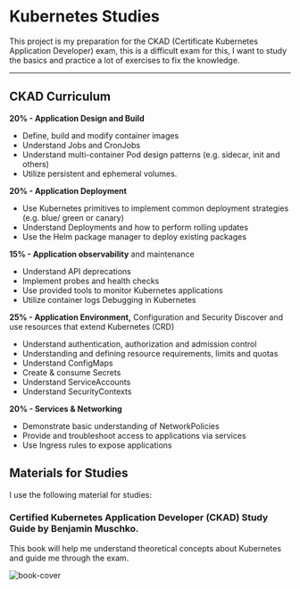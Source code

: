 # Kubernetes Studies
This project is my preparation for the CKAD (Certificate Kubernetes Application Developer) exam, this is a difficult exam for this, I want to study the basics and practice a lot of exercises to fix the knowledge.

---

## CKAD Curriculum
**20% - Application Design and Build**
- Define, build and modify container images
- Understand Jobs and CronJobs
- Understand multi-container Pod design
patterns (e.g. sidecar, init and others)
- Utilize persistent and ephemeral volumes.

**20% - Application Deployment**
- Use Kubernetes primitives to implement
common deployment strategies (e.g. blue/
green or canary)
- Understand Deployments and how to
perform rolling updates
- Use the Helm package manager to deploy
existing packages

**15% - Application observability**
and maintenance
- Understand API deprecations
- Implement probes and health checks
- Use provided tools to monitor Kubernetes
applications
- Utilize container logs
Debugging in Kubernetes

**25% - Application Environment,**
Configuration and Security
Discover and use resources that extend
Kubernetes (CRD)
- Understand authentication, authorization
and admission control
- Understanding and defining resource
requirements, limits and quotas
- Understand ConfigMaps
- Create & consume Secrets
- Understand ServiceAccounts
- Understand SecurityContexts

**20% - Services & Networking**
- Demonstrate basic understanding of
NetworkPolicies
- Provide and troubleshoot access to
applications via services
- Use Ingress rules to expose applications

## Materials for Studies
I use the following material for studies:


### Certified Kubernetes Application Developer (CKAD) Study Guide by Benjamin Muschko.

This book will help me understand theoretical concepts about Kubernetes and guide me through the exam.

![book-cover](https://m.media-amazon.com/images/I/41gSn01glAL._SX379_BO1,204,203,200_.jpg)